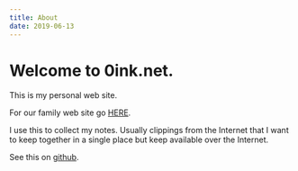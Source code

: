 ```yaml
---
title: About
date: 2019-06-13
---
```


# Welcome to 0ink.net.

This is my personal web site.

For our family web site go [HERE](http://www.iliu.net).

I use this to collect my notes. Usually clippings from the Internet
that I want to keep together in a single place but keep available
over the Internet.

See this on [github](https://github.com/alejandroliu/0ink.net).


